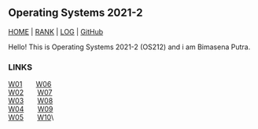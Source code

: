 Operating Systems 2021-2
---
[HOME](.) | [RANK](/TXT/myrank.txt) | [LOG](TXT/mylog.txt) | [GitHub](https://github.com/bienreti/os212)

Hello!
This is Operating Systems 2021-2 (OS212) and i am Bimasena Putra.  

### LINKS
[W01](w01.md)&ensp;&ensp;&ensp;&ensp;[W06](w06.md)\
[W02](w02.md)&ensp;&ensp;&ensp;&ensp;[W07](w07.md)\
[W03](w03.md)&ensp;&ensp;&ensp;&ensp;[W08](w08.md)\
[W04](w04.md)&ensp;&ensp;&ensp;&ensp;[W09](w09.md)\
[W05](w05.md)&ensp;&ensp;&ensp;&ensp;[W10](w10.md)\

